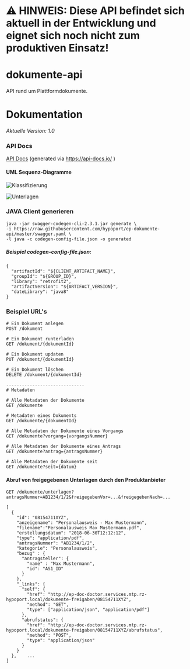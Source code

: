 # ⚠️ HINWEIS: Diese API befindet sich aktuell in der Entwicklung und eignet sich noch nicht zum produktiven Einsatz!

# dokumente-api
API rund um Plattformdokumente.

# Dokumentation
*Aktuelle Version: 1.0*

### API Docs
[API Docs](https://dokumente-api-57.api-docs.io/1.0.23/)
(generated via https://api-docs.io/ )

#### UML Sequenz-Diagramme


![Klassifizierung](http://www.plantuml.com/plantuml/proxy?src=https://raw.githubusercontent.com/hypoport/ep-dokumente-api/master/docs/Kategorisierung.puml&fmt=svg)

![Unterlagen](http://www.plantuml.com/plantuml/proxy?src=https://raw.githubusercontent.com/hypoport/ep-dokumente-api/master/docs/Unterlagen.puml&fmt=svg)


### JAVA Client generieren

```
java -jar swagger-codegen-cli-2.3.1.jar generate \
-i https://raw.githubusercontent.com/hypoport/ep-dokumente-api/master/swagger.yaml \
-l java -c codegen-config-file.json -o generated
```

##### Beispiel _codegen-config-file.json_: 

```
{
  "artifactId": "${CLIENT_ARTIFACT_NAME}",
  "groupId": "${GROUP_ID}",
  "library": "retrofit2",
  "artifactVersion": "${ARTIFACT_VERSION}",
  "dateLibrary": "java8"
}
``` 

<!--
### Use-Cases

Nachfolgende Fragen sollen durch die Dokumente API beantwortet werden:

* Wie authentifiziere ich mich?
* Wie lade ich ein Dokument hoch?
* Wie lade ich ein Dokument runter?
* Ist mein Dokument erfolgreich hochgeladen worden?
* Wie ordne ich ein Dokument einem Vorgang zu?
* Welche Metadaten kann ein Dokument besitzten?
  * Name
  * Dateiname
  * Datum
  * Typ
  * Beschreibung
  * Größe
  * VorgangsNummer, AntragsNummer
  * Klasse?
  * Zuordnungsinformationen?
* Welche Dokumente sind einem Vorgang zugeordnet?
* Wie ordne ich ein Dokument einem Antrag zu?
* Welche Dokumente sind einem Antrag zugeordnet?
* Wie kann ich ein Dokument klassifizieren?
* Wie erfahre ich ob alle Unterlagenanforderungen erfüllt sind?
* Wie erfahre ich welche Unterlagenanforderung ein Dokument erfüllt?
* Ich möchte eine Miniaturansicht.
* Wie kann ich die automatische Kategorisierung ändern?
* Ist ein Cutter notwendig?
* Wie kann ich Dokumente einzeln zu einer Unterlage hochladen/zuordnen?
* Was bedeutet das Löschen eines Dokuments?
* Kann ein Dokument gelöscht werden?
* Kann ich ein Dokument updaten / aktualisieren?
* Wie kann ich die Qualität eines Dokuments erfragen?
* Welche Mediatypes werden unterstützt?
* Welche Dokumente können als elektronische Dokumente integriert werden?  <- ?
* Können Dokumente Notitzen enthalten?
  * Wenn ja wie sieht eine Notiz aus?
  * Sind mehrere Notitzen möglich?
* Wie lange kann ich auf ein Dokument zugreifen?
-->

### Beispiel URL's

```
# Ein Dokument anlegen
POST /dokument

# Ein Dokument runterladen
GET /dokument/{dokumentId}

# Ein Dokument updaten
PUT /dokument/{dokumentId}

# Ein Dokument löschen
DELETE /dokument/{dokumentId}

------------------------------
# Metadaten

# Alle Metadaten der Dokumente
GET /dokumente

# Metadaten eines Dokuments
GET /dokumente/{dokumentId}

# Alle Metadaten der Dokumente eines Vorgangs
GET /dokumente?vorgang={vorgangsNummer}

# Alle Metadaten der Dokumente eines Antrags
GET /dokumente?antrag={antragsNummer}

# Alle Metadaten der Dokumente seit
GET /dokumente?seit={datum}

```

#### Abruf von freigegebenen Unterlagen durch den Produktanbieter

```
GET /dokumente/unterlagen?antragsNummer=AB1234/1/2&freigegebenVor=...&freigegebenNach=...

[
  {
    "id": "08154711XYZ",
    "anzeigename": "Personalausweis - Max Mustermann",
    "filename":"Personalausweis_Max_Mustermann.pdf",
    "erstellungsdatum": "2018-06-30T12:12:12",
    "type": "application/pdf",
    "antragsNummer": "AB1234/1/2",
    "kategorie": "Personalausweis",
    "bezug" : {
      "antragsteller": {
        "name" : "Max Mustermann",
        "id": "AS1_ID"
      }
    },
    "_links": {
      "self": {
        "href": "http://ep-doc-doctor.services.mtp.rz-hypoport.local/dokumente-freigaben/08154711XYZ",
        "method": "GET",
        "type": ["application/json", "application/pdf"]
      },
      "abrufstatus": {
        "href": "http://ep-doc-doctor.services.mtp.rz-hypoport.local/dokumente-freigaben/08154711XYZ/abrufstatus",
        "method": "POST",
        "type": "application/json"
      }
    }
  },    ...
]



```

